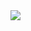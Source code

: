 <a href="https://karakay.me">
<img align="left" src="https://github-readme-stats.vercel.app/api?username=dkarakay&count_private=true&show_icons=true&theme=shades-of-purple" />
</a>





<!--
**dkarakay/dkarakay** is a ✨ _special_ ✨ repository because its `README.md` (this file) appears on your GitHub profile.

<a href="https://lon9.github.io">
<img align="left" src="https://github-readme-stats.vercel.app/api/top-langs/?username=dkarakay&theme=shades-of-purple&layout=compact&hide=html" />
</a>

Here are some ideas to get you started:

- 🔭 I’m currently working on ...
- 🌱 I’m currently learning ...
- 👯 I’m looking to collaborate on ...
- 🤔 I’m looking for help with ...
- 💬 Ask me about ...
- 📫 How to reach me: ...
- 😄 Pronouns: ...
- ⚡ Fun fact: ...
-->
